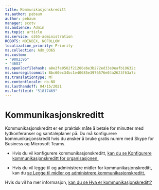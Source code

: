 ```yaml
---
title: Kommunikasjonskreditt
ms.author: pebaum
author: pebaum
manager: scotv
ms.audience: Admin
ms.topic: article
ms.service: o365-administration
ROBOTS: NOINDEX, NOFOLLOW
localization_priority: Priority
ms.collection: Adm_O365
ms.custom:
- "9002395"
- "4683"
ms.openlocfilehash: a8e2fe0502f21286ebe3b272ed33e0eafb10632c
ms.sourcegitcommit: 8bc60ec34bc1e40685e3976576e04a2623f63a7c
ms.translationtype: MT
ms.contentlocale: nb-NO
ms.lasthandoff: 04/15/2021
ms.locfileid: "51817469"
---
```

# <a name="communication-credits"></a>Kommunikasjonskreditt

Kommunikasjonskreditt er en praktisk måte å betale for minutter med lydkonferanser og samtaleplaner på. Du må konfigurere kommunikasjonskredit hvis du ønsker å bruke gratis numre med Skype for Business og Microsoft Teams.

- Hvis du vil konfigurere kommunikasjonskreditt, [kan du se Konfigurere kommunikasjonskreditt for organisasjonen.](https://docs.microsoft.com/microsoftteams/set-up-communications-credits-for-your-organization) 

- Hvis du vil legge til og administrere midler for kommunikasjonskreditt, kan du [se Legge til midler og administrere kommunikasjonskreditt.](https://docs.microsoft.com/microsoftteams/add-funds-and-manage-communications-credits) 

Hvis du vil ha mer informasjon, [kan du se Hva er kommunikasjonskreditt?](https://docs.microsoft.com/microsoftteams/what-are-communications-credits)
